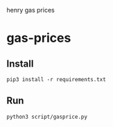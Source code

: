 henry gas prices
# gas-prices


## Install
```
pip3 install -r requirements.txt
```

## Run

```
python3 script/gasprice.py
```